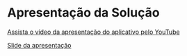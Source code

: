 # Apresentação da Solução

[Assista o vídeo da apresentação do aplicativo pelo YouTube](https://youtu.be/f5PS-rD2V7w)

[Slide da apresentação](./slide%20doe%20facil.pdf)
